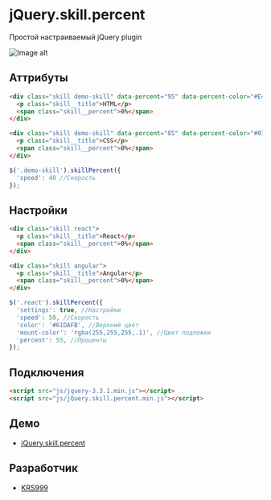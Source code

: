 # jQuery.skill.percent
Простой настраиваемый jQuery plugin

![Image alt](https://pp.userapi.com/c851416/v851416584/b6a89/eMHDAmK8Hys.jpg)

## Аттрибуты

```html
<div class="skill demo-skill" data-percent="95" data-percent-color="#E44D26" data-percent-mount-color="rgba(255,255,255,.1)">
  <p class="skill__title">HTML</p>
  <span class="skill__percent">0%</span>
</div>

<div class="skill demo-skill" data-percent="85" data-percent-color="#0170BA" data-percent-mount-color="rgba(255,255,255,.1)">
  <p class="skill__title">CSS</p>
  <span class="skill__percent">0%</span>
</div>
```

```javascript
$('.demo-skill').skillPercent({
  'speed': 40 //Скорость
});
```
## Настройки

```html
<div class="skill react">
  <p class="skill__title">React</p>
  <span class="skill__percent">0%</span>
</div>

<div class="skill angular">
  <p class="skill__title">Angular</p>
  <span class="skill__percent">0%</span>
</div>
```

```javascript
$('.react').skillPercent({
  'settings': true, //Настройки
  'speed': 50, //Скорость
  'color': '#61DAFB', //Верхний цвет
  'mount-color': 'rgba(255,255,255,.1)', //Цвет подложки
  'percent': 55, //Проценты
});
```
## Подключения

```html
<script src="js/jquery-3.3.1.min.js"></script>
<script src="js/jQuery.skill.percent.min.js"></script>
```

## Демо
* [jQuery.skill.percent](https://krs999.github.io/jQuery.skill.percent/)

## Разработчик
* [KRS999](https://vk.com/krs999)
